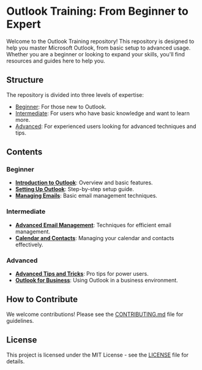 # Outlook Training: From Beginner to Expert

Welcome to the Outlook Training repository! This repository is designed to help you master Microsoft Outlook, from basic setup to advanced usage. Whether you are a beginner or looking to expand your skills, you'll find resources and guides here to help you.

## Structure

The repository is divided into three levels of expertise:

- [Beginner](./Beginner): For those new to Outlook.
- [Intermediate](./Intermediate): For users who have basic knowledge and want to learn more.
- [Advanced](./Advanced): For experienced users looking for advanced techniques and tips.

## Contents

### Beginner
- **[Introduction to Outlook](./Beginner/01_Introduction_to_Outlook)**: Overview and basic features.
- **[Setting Up Outlook](./Beginner/02_Setting_Up_Outlook)**: Step-by-step setup guide.
- **[Managing Emails](./Beginner/03_Managing_Emails)**: Basic email management techniques.

### Intermediate
- **[Advanced Email Management](./Intermediate/01_Advanced_Email_Management)**: Techniques for efficient email management.
- **[Calendar and Contacts](./Intermediate/02_Calendar_and_Contacts)**: Managing your calendar and contacts effectively.

### Advanced
- **[Advanced Tips and Tricks](./Advanced/01_Advanced_Tips_and_Tricks)**: Pro tips for power users.
- **[Outlook for Business](./Advanced/02_Outlook_for_Business)**: Using Outlook in a business environment.

## How to Contribute

We welcome contributions! Please see the [CONTRIBUTING.md](./CONTRIBUTING.md) file for guidelines.

## License

This project is licensed under the MIT License - see the [LICENSE](./LICENSE) file for details.
